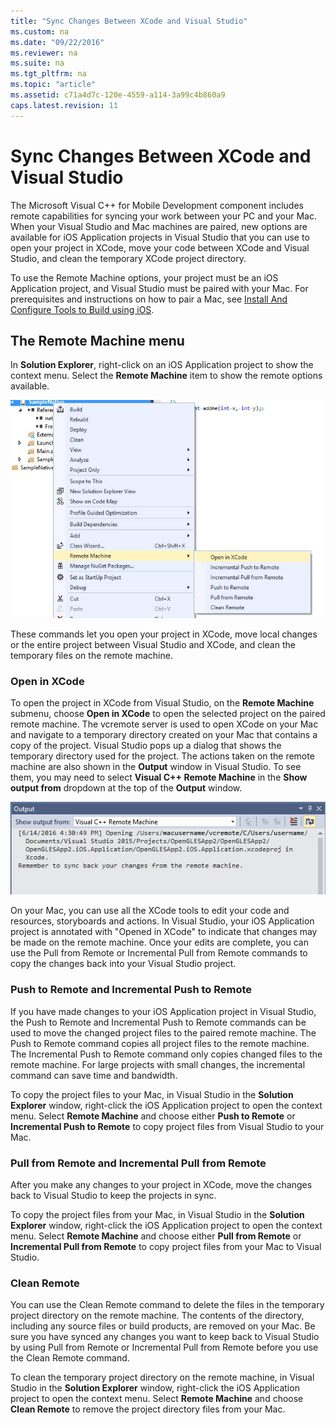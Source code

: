 ```yaml
---
title: "Sync Changes Between XCode and Visual Studio"
ms.custom: na
ms.date: "09/22/2016"
ms.reviewer: na
ms.suite: na
ms.tgt_pltfrm: na
ms.topic: "article"
ms.assetid: c71a4d7c-120e-4559-a114-3a99c4b860a9
caps.latest.revision: 11
---
```

# Sync Changes Between XCode and Visual Studio
The Microsoft Visual C++ for Mobile Development component includes remote capabilities for syncing your work between your PC and your Mac. When your Visual Studio and Mac machines are paired, new options are available for iOS Application projects in Visual Studio that you can use to open your project in XCode, move your code between XCode and Visual Studio, and clean the temporary XCode project directory.  
  
 To use the Remote Machine options, your project must be an iOS Application project, and Visual Studio must be paired with your Mac. For prerequisites and instructions on how to pair a Mac, see [Install And Configure Tools to Build using iOS](../VS_csharp/install-and-configure-tools-to-build-using-ios.md).  
  
## The Remote Machine menu  
 In **Solution Explorer**, right-click on an iOS Application project to show the context menu. Select the **Remote Machine** item to show the remote options available.  
  
 ![The Remote Machine menu item in Solution Explorer](../VS_csharp/media/cppmdd_u2_remotemachine_menu.jpg "CPPMDD_U2_RemoteMachine_Menu")  
  
 These commands let you open your project in XCode, move local changes or the entire project between Visual Studio and XCode, and clean the temporary files on the remote machine.  
  
### Open in XCode  
 To open the project in XCode from Visual Studio, on the **Remote Machine** submenu, choose **Open in XCode** to open the selected project on the paired remote machine. The vcremote server is used to open XCode on your Mac and navigate to a temporary directory created on your Mac that contains a copy of the project. Visual Studio pops up a dialog that shows the temporary directory used for the project. The actions taken on the remote machine are also shown in the **Output** window in Visual Studio. To see them, you may need to select **Visual C++ Remote Machine** in the **Show output from** dropdown at the top of the **Output** window.  
  
 ![The Output window shows the remote machine actions.](../VS_csharp/media/cppmdd_u2_remotemachine_output.png "CPPMDD_U2_RemoteMachine_Output")  
  
 On your Mac, you can use all the XCode tools to edit your code and resources, storyboards and actions. In Visual Studio, your iOS Application project is annotated with "Opened in XCode" to indicate that changes may be made on the remote machine. Once your edits are complete, you can use the Pull from Remote or Incremental Pull from Remote commands to copy the changes back into your Visual Studio project.  
  
### Push to Remote and Incremental Push to Remote  
 If you have made changes to your iOS Application project in Visual Studio, the Push to Remote and Incremental Push to Remote commands can be used to move the changed project files to the paired remote machine. The Push to Remote command copies all project files to the remote machine. The Incremental Push to Remote command only copies changed files to the remote machine. For large projects with small changes, the incremental command can save time and bandwidth.  
  
 To copy the project files to your Mac, in Visual Studio in the **Solution Explorer** window, right-click the iOS Application project to open the context menu. Select **Remote Machine** and choose either **Push to Remote** or **Incremental Push to Remote** to copy project files from Visual Studio to your Mac.  
  
### Pull from Remote and Incremental Pull from Remote  
 After you make any changes to your project in XCode, move the changes back to Visual Studio to keep the projects in sync.  
  
 To copy the project files from your Mac, in Visual Studio in the **Solution Explorer** window, right-click the iOS Application project to open the context menu. Select **Remote Machine** and choose either **Pull from Remote** or **Incremental Pull from Remote** to copy project files from your Mac to Visual Studio.  
  
### Clean Remote  
 You can use the Clean Remote command to delete the files in the temporary project directory on the remote machine. The contents of the directory, including any source files or build products, are removed on your Mac. Be sure you have synced any changes you want to keep back to Visual Studio by using Pull from Remote or Incremental Pull from Remote before you use the Clean Remote command.  
  
 To clean the temporary project directory on the remote machine, in Visual Studio in the **Solution Explorer** window, right-click the iOS Application project to open the context menu. Select **Remote Machine** and choose **Clean Remote** to remove the project directory files from your Mac.